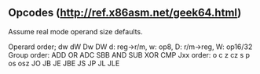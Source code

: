 ## Opcodes (http://ref.x86asm.net/geek64.html)

Assume real mode operand size defaults.

Operard order; dw dW Dw DW
               d: reg->r/m, w: op8, D: r/m->reg, W: op16/32
Group order:   ADD OR ADC SBB AND SUB XOR CMP
Jxx order:     o  c  z  cz  s  p  os osz
               JO JB JE JBE JS JP JL JLE
